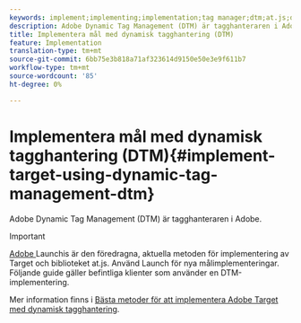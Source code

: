 ```yaml
---
keywords: implement;implementing;implementation;tag manager;dtm;at.js;dynamic tag management
description: Adobe Dynamic Tag Management (DTM) är tagghanteraren i Adobe.
title: Implementera mål med dynamisk tagghantering (DTM)
feature: Implementation
translation-type: tm+mt
source-git-commit: 6bb75e3b818a71af323614d9150e50e3e9f611b7
workflow-type: tm+mt
source-wordcount: '85'
ht-degree: 0%

---
```



# Implementera mål med dynamisk tagghantering (DTM){#implement-target-using-dynamic-tag-management-dtm}

Adobe Dynamic Tag Management (DTM) är tagghanteraren i Adobe.

>[!IMPORTANT]
>
>[Adobe ](/help/c-implementing-target/c-implementing-target-for-client-side-web/how-to-deployatjs/cmp-implementing-target-using-adobe-launch.md#topic_5234DDAEB0834333BD6BA1B05892FC25) Launchis är den föredragna, aktuella metoden för implementering av Target och biblioteket at.js. Använd Launch för nya målimplementeringar. Följande guide gäller befintliga klienter som använder en DTM-implementering.

Mer information finns i [Bästa metoder för att implementera Adobe Target med dynamisk tagghantering](https://experienceleague.adobe.com/docs/dtm/implementing/overview.html).
